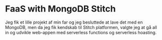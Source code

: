 # FaaS with MongoDB Stitch
Jeg fik et lille projekt af min far og jeg besluttede at lave det med en MongoDB, men da jeg fik kendskab til Stitch platformen, valgte jeg at gå all in og udvikle web-appen med serverless functions og serverless hoasting.
